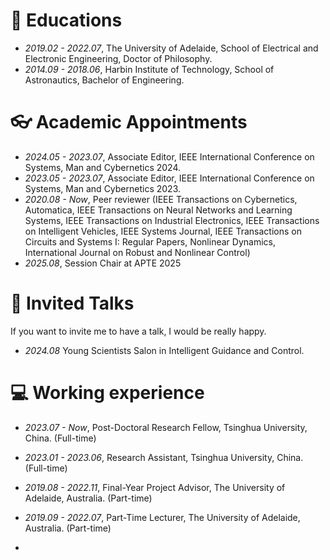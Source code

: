# 📖 Educations
- *2019.02 - 2022.07*, The University of Adelaide, School of Electrical and Electronic Engineering, Doctor of Philosophy. 
- *2014.09 - 2018.06*, Harbin Institute of Technology, School of Astronautics, Bachelor of Engineering. 

# 👓 Academic Appointments
- *2024.05 - 2023.07*, Associate Editor, IEEE International Conference on Systems, Man and Cybernetics 2024. 
- *2023.05 - 2023.07*, Associate Editor, IEEE International Conference on Systems, Man and Cybernetics 2023. 
- *2020.08 - Now*, Peer reviewer (IEEE Transactions on Cybernetics, Automatica, IEEE Transactions on Neural Networks and Learning Systems, IEEE Transactions on Industrial Electronics, IEEE Transactions on Intelligent Vehicles, IEEE Systems Journal, IEEE Transactions on Circuits and Systems I: Regular Papers, Nonlinear Dynamics, International Journal on Robust and Nonlinear Control)
- *2025.08*, Session Chair at APTE 2025


# 💬 Invited Talks
If you want to invite me to have a talk, I would be really happy.
- *2024.08* Young Scientists Salon in Intelligent Guidance and Control. 

# 💻 Working experience
- *2023.07 - Now*, Post-Doctoral Research Fellow, Tsinghua University, China. (Full-time)
- *2023.01 - 2023.06*, Research Assistant, Tsinghua University, China. (Full-time)
- *2019.08 - 2022.11*, Final-Year Project Advisor, The University of Adelaide, Australia. (Part-time)
- *2019.09 - 2022.07*, Part-Time Lecturer, The University of Adelaide, Australia. (Part-time)

- 
